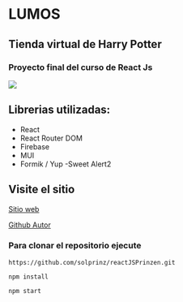 # LUMOS

## Tienda virtual de Harry Potter

### Proyecto final del curso de React Js

![](https://res.cloudinary.com/diiphots8/image/upload/v1689351106/Captura_de_pantalla_2023-07-14_a_las_13.10.11_mfn3gz.png)


## Librerias utilizadas:

- React
- React Router DOM
- Firebase
- MUI
- Formik / Yup
  -Sweet Alert2

## Visite el sitio

[Sitio web]()

[Github Autor](https://github.com/solprinz)

### Para clonar el repositorio ejecute

```
https://github.com/solprinz/reactJSPrinzen.git

npm install

npm start
```
